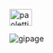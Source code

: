 <p align="left">
<a href="https://linkedin.com/in/paolettigino" target="blank"><img align="center" src="https://raw.githubusercontent.com/rahuldkjain/github-profile-readme-generator/master/src/images/icons/Social/linked-in-alt.svg" alt="paolettigino" height="30" width="40" /></a>
</p>
<p><img align="left" src="https://github-readme-stats.vercel.app/api/top-langs?username=gipage&show_icons=true&locale=en&layout=compact&theme=dracula" alt="gipage" /></p>



